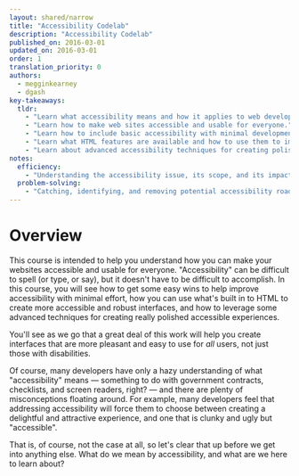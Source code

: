 ```yaml
---
layout: shared/narrow
title: "Accessibility Codelab"
description: "Accessibility Codelab"
published_on: 2016-03-01
updated_on: 2016-03-01
order: 1
translation_priority: 0
authors:
  - megginkearney
  - dgash
key-takeaways:
  tldr: 
    - "Learn what accessibility means and how it applies to web development."
    - "Learn how to make web sites accessible and usable for everyone."
    - "Learn how to include basic accessibility with minimal development impace."
    - "Learn what HTML features are available and how to use them to improve accessibility."
    - "Learn about advanced accessibility techniques for creating polished accessibility experiences."
notes:
  efficiency:
    - "Understanding the accessibility issue, its scope, and its impact can make you a better web developer."
  problem-solving:
    - "Catching, identifying, and removing potential accessibility roadblocks before they happen can improve your development process and reduce maintenance requirements."
---
```


# Overview

This course is intended to help you understand how you can make your websites accessible and usable for everyone. "Accessibility" can be difficult to spell (or type, or say), but it doesn't have to be difficult to accomplish. In this course, you will see how to get some easy wins to help improve accessibility with minimal effort, how you can use what's built in to HTML to create more accessible and robust interfaces, and how to leverage some advanced techniques for creating really polished accessible experiences.

You'll see as we go that a great deal of this work will help you create interfaces that are more pleasant and easy to use for *all* users, not just those with disabilities.

Of course, many developers have only a hazy understanding of what "accessibility" means &mdash; something to do with government contracts, checklists, and screen readers, right? &mdash; and there are plenty of misconceptions floating around. For example, many developers feel that addressing accessibility will force them to choose between creating a delightful and attractive experience, and one that is clunky and ugly but "accessible".

That is, of course, not the case at all, so let's clear that up before we get into anything else. What do we mean by accessibility, and what are we here to learn about?

